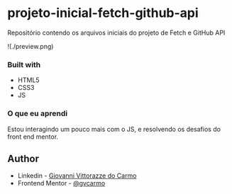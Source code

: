 # projeto-inicial-fetch-github-api
Repositório contendo os arquivos iniciais do projeto de Fetch e GitHub API

!(./preview.png)

### Built with

- HTML5
- CSS3
- JS

### O que eu aprendi

Estou interagindo um pouco mais com o JS, e resolvendo os desafios do front end mentor.

## Author

- Linkedin - [Giovanni Vittorazze do Carmo](https://www.linkedin.com/in/gvcarmo/)
- Frontend Mentor - [@gvcarmo](https://www.frontendmentor.io/profile/gvcarmo)
